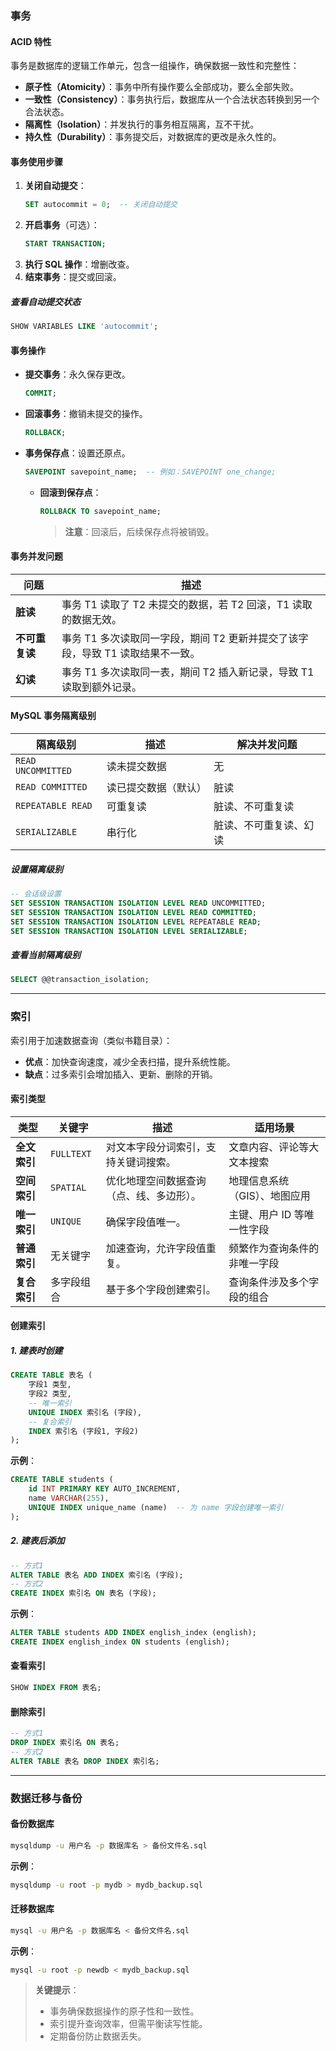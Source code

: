 ### 事务  

#### ACID 特性  
事务是数据库的逻辑工作单元，包含一组操作，确保数据一致性和完整性：  
- **原子性（Atomicity）**：事务中所有操作要么全部成功，要么全部失败。  
- **一致性（Consistency）**：事务执行后，数据库从一个合法状态转换到另一个合法状态。  
- **隔离性（Isolation）**：并发执行的事务相互隔离，互不干扰。  
- **持久性（Durability）**：事务提交后，对数据库的更改是永久性的。  

#### 事务使用步骤  
1. **关闭自动提交**：  
   ```sql  
   SET autocommit = 0;  -- 关闭自动提交  
   ```  
2. **开启事务**（可选）：  
   ```sql  
   START TRANSACTION;  
   ```  
3. **执行 SQL 操作**：增删改查。  
4. **结束事务**：提交或回滚。  

##### 查看自动提交状态  
```sql  
SHOW VARIABLES LIKE 'autocommit';  
```  

#### 事务操作  
- **提交事务**：永久保存更改。  
  ```sql  
  COMMIT;  
  ```  
- **回滚事务**：撤销未提交的操作。  
  ```sql  
  ROLLBACK;  
  ```  
- **事务保存点**：设置还原点。  
  ```sql  
  SAVEPOINT savepoint_name;  -- 例如：SAVEPOINT one_change;  
  ```  
  - **回滚到保存点**：  
    ```sql  
    ROLLBACK TO savepoint_name;  
    ```  
    > **注意**：回滚后，后续保存点将被销毁。  

#### 事务并发问题  
| **问题**         | **描述**                                                                 |  
|------------------|--------------------------------------------------------------------------|  
| **脏读**         | 事务 T1 读取了 T2 未提交的数据，若 T2 回滚，T1 读取的数据无效。           |  
| **不可重复读**   | 事务 T1 多次读取同一字段，期间 T2 更新并提交了该字段，导致 T1 读取结果不一致。 |  
| **幻读**         | 事务 T1 多次读取同一表，期间 T2 插入新记录，导致 T1 读取到额外记录。      |  

#### MySQL 事务隔离级别  
| **隔离级别**               | **描述**                                     | **解决并发问题**                   |  
|---------------------------|---------------------------------------------|----------------------------------|  
| `READ UNCOMMITTED`        | 读未提交数据                               | 无                               |  
| `READ COMMITTED`          | 读已提交数据（默认）                       | 脏读                             |  
| `REPEATABLE READ`         | 可重复读                                   | 脏读、不可重复读                 |  
| `SERIALIZABLE`            | 串行化                                     | 脏读、不可重复读、幻读           |  

##### 设置隔离级别  
```sql  
-- 会话级设置  
SET SESSION TRANSACTION ISOLATION LEVEL READ UNCOMMITTED;  
SET SESSION TRANSACTION ISOLATION LEVEL READ COMMITTED;  
SET SESSION TRANSACTION ISOLATION LEVEL REPEATABLE READ;  
SET SESSION TRANSACTION ISOLATION LEVEL SERIALIZABLE;  
```  

##### 查看当前隔离级别  
```sql  
SELECT @@transaction_isolation;  
```  

---

### 索引  
索引用于加速数据查询（类似书籍目录）：  
- **优点**：加快查询速度，减少全表扫描，提升系统性能。  
- **缺点**：过多索引会增加插入、更新、删除的开销。  

#### 索引类型  
| **类型**       | **关键字**     | **描述**                                                                 | **适用场景**                     |  
|----------------|---------------|------------------------------------------------------------------------|--------------------------------|  
| **全文索引**   | `FULLTEXT`    | 对文本字段分词索引，支持关键词搜索。                                     | 文章内容、评论等大文本搜索       |  
| **空间索引**   | `SPATIAL`     | 优化地理空间数据查询（点、线、多边形）。                                 | 地理信息系统（GIS）、地图应用    |  
| **唯一索引**   | `UNIQUE`      | 确保字段值唯一。                                                       | 主键、用户 ID 等唯一性字段       |  
| **普通索引**   | 无关键字      | 加速查询，允许字段值重复。                                             | 频繁作为查询条件的非唯一字段     |  
| **复合索引**   | 多字段组合    | 基于多个字段创建索引。                                                 | 查询条件涉及多个字段的组合       |  

#### 创建索引  
##### 1. 建表时创建  
```sql  
CREATE TABLE 表名 (  
    字段1 类型,  
    字段2 类型,  
    -- 唯一索引  
    UNIQUE INDEX 索引名 (字段),  
    -- 复合索引  
    INDEX 索引名 (字段1, 字段2)  
);  
```  
**示例**：  
```sql  
CREATE TABLE students (  
    id INT PRIMARY KEY AUTO_INCREMENT,  
    name VARCHAR(255),  
    UNIQUE INDEX unique_name (name)  -- 为 name 字段创建唯一索引  
);  
```  

##### 2. 建表后添加  
```sql  
-- 方式1  
ALTER TABLE 表名 ADD INDEX 索引名 (字段);  
-- 方式2  
CREATE INDEX 索引名 ON 表名 (字段);  
```  
**示例**：  
```sql  
ALTER TABLE students ADD INDEX english_index (english);  
CREATE INDEX english_index ON students (english);  
```  

#### 查看索引  
```sql  
SHOW INDEX FROM 表名;  
```  

#### 删除索引  
```sql  
-- 方式1  
DROP INDEX 索引名 ON 表名;  
-- 方式2  
ALTER TABLE 表名 DROP INDEX 索引名;  
```  

---

### 数据迁移与备份  
#### 备份数据库  
```bash  
mysqldump -u 用户名 -p 数据库名 > 备份文件名.sql  
```  
**示例**：  
```bash  
mysqldump -u root -p mydb > mydb_backup.sql  
```  

#### 迁移数据库  
```bash  
mysql -u 用户名 -p 数据库名 < 备份文件名.sql  
```  
**示例**：  
```bash  
mysql -u root -p newdb < mydb_backup.sql  
```  

> **关键提示**：  
> - 事务确保数据操作的原子性和一致性。  
> - 索引提升查询效率，但需平衡读写性能。  
> - 定期备份防止数据丢失。